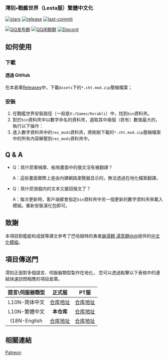 <h3>澪刻•戰艦世界（Lesta服）繁體中文化</h3>

[![stars](https://img.shields.io/github/stars/LocalizedKorabli/Korabli-L10n-CHT.svg?style=for-the-badge)](https://github.com/LocalizedKorabli/Korabli-L10n-CHT/stargazers)
[![release](https://img.shields.io/github/release/LocalizedKorabli/Korabli-L10n-CHT.svg?style=for-the-badge)](https://github.com/LocalizedKorabli/Korabli-L10n-CHT/releases/latest)
[![last-commit](https://img.shields.io/github/last-commit/LocalizedKorabli/Korabli-L10n-CHT.svg?style=for-the-badge)](https://github.com/LocalizedKorabli/Korabli-L10n-CHT/commit)

[![QQ发布群](https://img.shields.io/badge/QQ-发布群-red?style=for-the-badge)](https://qm.qq.com/q/oLZZH47TRA)
[![QQ闲聊群](https://img.shields.io/badge/QQ-闲聊群-blue?style=for-the-badge)](https://qm.qq.com/q/n3gtv0yfwQ)
[![Discord](https://img.shields.io/discord/1275430075369656381?style=for-the-badge)](https://discord.gg/3d9k2mkWy4)

</div>

## 如何使用

### 下載

#### 透過 GitHub

在本倉庫[Releases](https://github.com/LocalizedKorabli/Korabli-L10n-CHT/releases/latest)中，下載`Assets`下的`*.cht.mod.zip`壓縮檔案；

### 安裝

1. 在戰艦世界安裝路徑（一般是`X:/Games/Korabli`）中，找到`bin`資料夾。
2. 對於`bin`資料夾中以數字命名的資料夾，選取其中兩個（若有）數值最大的，執行以下操作：
3. 進入數字資料夾中的`res_mods`資料夾，將剛剛下載的`*.cht.mod.zip`壓縮檔案中的所有内容解壓到`res_mods`資料夾中。

## Q & A

- Q：爲什麽軍械庫、船塢畫面中的俄文沒有被翻譯？

  A：這些畫面實際上是由内建網路瀏覽器显示的，無法透過在地化檔案翻譯。
  
- Q：爲什麽游戲内的文本又變回俄文了？

  A：每次更新時，客戶端都會指定`bin`資料夾中另一個更新的數字資料夾來載入模組。重新安裝漢化包即可。

## 致謝

本項目對艦艇和成就等譯文參考了巴哈姆特的勇者[謝湯麵 湯意麵@@](https://home.gamer.com.tw/profile/index.php?owner=lkk9898969)提供的[中文化模組](https://forum.gamer.com.tw/C.php?bsn=21052&snA=19566)。

## 項目傳送門

澪刻正面對多個語言、伺服器類型製作在地化，
您可以透過點擊以下表格中的連結快速訪問相應的項目倉庫。

| 語言\伺服器類型 | 正式服 | PT服 |
|:------------:|:----------:|:--------:|
| L10N-简体中文 | [仓库地址](https://github.com/LocalizedKorabli/Korabli-LESTA-L10N) | [仓库地址](https://github.com/LocalizedKorabli/Korabli-LESTA-L10N-PublicTest) |
| L10N-繁體中文 | **本仓库** | [仓库地址](https://github.com/LocalizedKorabli/Korabli-L10n-CHT-PublicTest) |
| I18N-English | [仓库地址](https://github.com/LocalizedKorabli/Korabli-LESTA-I18N) | [仓库地址](https://github.com/LocalizedKorabli/Korabli-LESTA-I18N-PublicTest) |

## 相關連結

[Patreon](https://www.patreon.com/LocalizedKorabli)